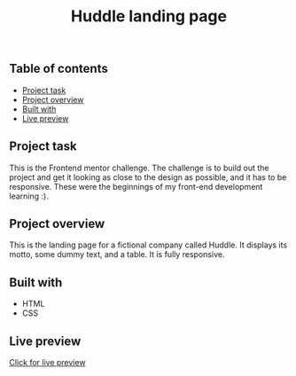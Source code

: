 <h1 align="center">
  Huddle landing page <br/> 
</h1>
<br>

## Table of contents

- [Project task](#project-task)
- [Project overview](#project-overview)
- [Built with](#built-with)
- [Live preview](#live-preview)

## Project task

This is the Frontend mentor challenge. The challenge is to build out the project and get it looking as close to the design as possible, and it has to be responsive. These were the beginnings of my front-end development learning :).

## Project overview

This is the landing page for a fictional company called Huddle. It displays its motto, some dummy text, and a table. It is fully responsive.

## Built with

- HTML
- CSS

## Live preview

[Click for live preview](https://jeko10.github.io/Huddle-landing-page/)
